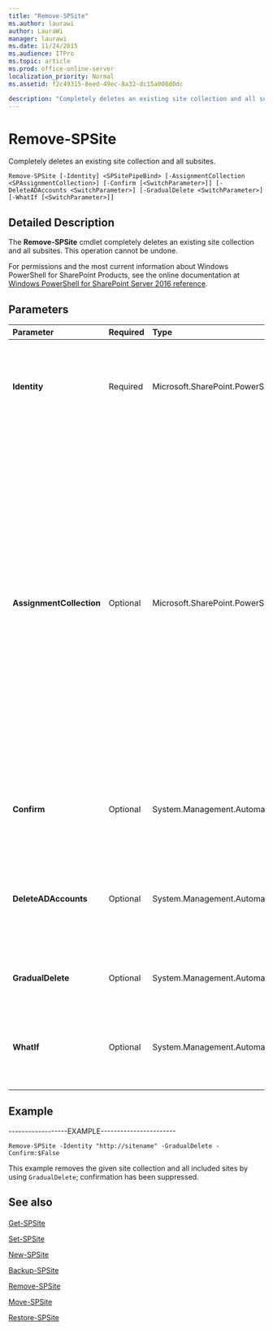 ```yaml
---
title: "Remove-SPSite"
ms.author: laurawi
author: LauraWi
manager: laurawi
ms.date: 11/24/2015
ms.audience: ITPro
ms.topic: article
ms.prod: office-online-server
localization_priority: Normal
ms.assetid: f2c49315-8eed-49ec-8a32-dc15a008d0dc

description: "Completely deletes an existing site collection and all subsites."
---
```


# Remove-SPSite

Completely deletes an existing site collection and all subsites.
  
```
Remove-SPSite [-Identity] <SPSitePipeBind> [-AssignmentCollection <SPAssignmentCollection>] [-Confirm [<SwitchParameter>]] [-DeleteADAccounts <SwitchParameter>] [-GradualDelete <SwitchParameter>] [-WhatIf [<SwitchParameter>]]
```

## Detailed Description

The **Remove-SPSite** cmdlet completely deletes an existing site collection and all subsites. This operation cannot be undone. 
  
For permissions and the most current information about Windows PowerShell for SharePoint Products, see the online documentation at [Windows PowerShell for SharePoint Server 2016 reference](https://go.microsoft.com/fwlink/p/?LinkId=671715).
  
## Parameters

|**Parameter**|**Required**|**Type**|**Description**|
|:-----|:-----|:-----|:-----|
|**Identity** <br/> |Required  <br/> |Microsoft.SharePoint.PowerShell.SPSitePipeBind  <br/> |Specifies the identity of the site to delete. The identity can be either a valid URL, in the form http://server_name; a valid GUID, in the form 12345678-90ab-cdef-1234-567890bcdefgh; or an **SPSite** object.  <br/> |
|**AssignmentCollection** <br/> |Optional  <br/> |Microsoft.SharePoint.PowerShell.SPAssignmentCollection  <br/> |Manages objects for the purpose of proper disposal. Use of objects, such as **SPWeb** or **SPSite**, can use large amounts of memory and use of these objects in Windows PowerShell scripts requires proper memory management. Using the **SPAssignment** object, you can assign objects to a variable and dispose of the objects after they are needed to free up memory. When **SPWeb**, **SPSite**, or **SPSiteAdministration** objects are used, the objects are automatically disposed of if an assignment collection or the **Global** parameter is not used.  <br/> > [!NOTE]> When the **Global** parameter is used, all objects are contained in the global store. If objects are not immediately used, or disposed of by using the **Stop-SPAssignment** command, an out-of-memory scenario can occur.           |
|**Confirm** <br/> |Optional  <br/> |System.Management.Automation.SwitchParameter  <br/> |Prompts you for confirmation before executing the command. For more information, type the following command: **get-help about_commonparameters** <br/> |
|**DeleteADAccounts** <br/> |Optional  <br/> |System.Management.Automation.SwitchParameter  <br/> |Forces deletion of user accounts from Active Directory Domain Services (AD DS). This applies when in AD DS account creation mode and the value of this parameter is **True**, AD DS accounts associated with the site collection are also deleted from AD DS.  <br/> |
|**GradualDelete** <br/> |Optional  <br/> |System.Management.Automation.SwitchParameter  <br/> |If provided, occurs gradually to use less system load. This operation is strongly recommended for deleting very large sites.  <br/> |
|**WhatIf** <br/> |Optional  <br/> |System.Management.Automation.SwitchParameter  <br/> |Displays a message that describes the effect of the command instead of executing the command. For more information, type the following command: **get-help about_commonparameters** <br/> |
   
## Example

------------------EXAMPLE-----------------------
  
```
Remove-SPSite -Identity "http://sitename" -GradualDelete -Confirm:$False
```

This example removes the given site collection and all included sites by using  `GradualDelete`; confirmation has been suppressed.
  
## See also

#### 

[Get-SPSite](get-spsite.md)
  
[Set-SPSite](set-spsite.md)
  
[New-SPSite](new-spsite.md)
  
[Backup-SPSite](../../../docs-conceptual/sharepoint-server/microsoft-powershell-for-sharepoint-server-reference/backup-and-recovery-cmdlets/backup-spsite.md)
  
[Remove-SPSite](remove-spsite.md)
  
[Move-SPSite](move-spsite.md)
  
[Restore-SPSite](../../../docs-conceptual/sharepoint-server/microsoft-powershell-for-sharepoint-server-reference/backup-and-recovery-cmdlets/restore-spsite.md)

